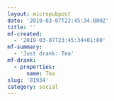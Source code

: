 ```yaml
---
layout: micropubpost
date: '2019-03-07T22:45:34.000Z'
title: ''
mf-created:
  - '2019-03-07T23:45:34+01:00'
mf-summary:
  - 'Just drank: Tea'
mf-drank:
  - properties:
      name: Tea
slug: '81934'
category: social
---
```

